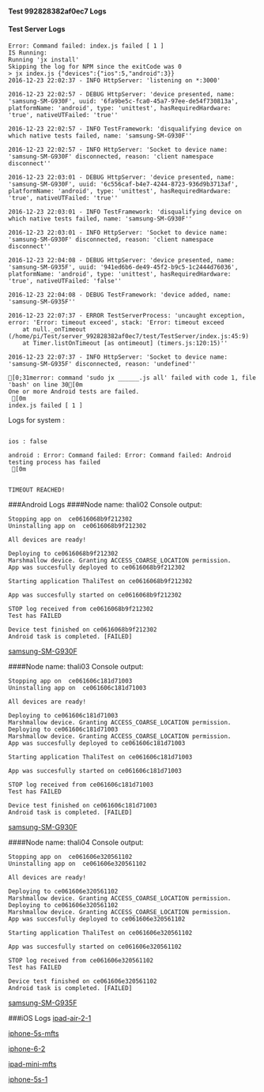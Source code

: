 #### Test 992828382af0ec7 Logs

#### Test Server Logs
```
Error: Command failed: index.js failed [ 1 ]
IS Running:
Running 'jx install'
Skipping the log for NPM since the exitCode was 0
> jx index.js {"devices":{"ios":5,"android":3}}
2016-12-23 22:02:37 - INFO HttpServer: 'listening on *:3000'

2016-12-23 22:02:57 - DEBUG HttpServer: 'device presented, name: 'samsung-SM-G930F', uuid: '6fa9be5c-fca0-45a7-97ee-de54f730813a', platformName: 'android', type: 'unittest', hasRequiredHardware: 'true', nativeUTFailed: 'true''

2016-12-23 22:02:57 - INFO TestFramework: 'disqualifying device on which native tests failed, name: 'samsung-SM-G930F''

2016-12-23 22:02:57 - INFO HttpServer: 'Socket to device name: 'samsung-SM-G930F' disconnected, reason: 'client namespace disconnect''

2016-12-23 22:03:01 - DEBUG HttpServer: 'device presented, name: 'samsung-SM-G930F', uuid: '6c556caf-b4e7-4244-8723-936d9b3713af', platformName: 'android', type: 'unittest', hasRequiredHardware: 'true', nativeUTFailed: 'true''

2016-12-23 22:03:01 - INFO TestFramework: 'disqualifying device on which native tests failed, name: 'samsung-SM-G930F''

2016-12-23 22:03:01 - INFO HttpServer: 'Socket to device name: 'samsung-SM-G930F' disconnected, reason: 'client namespace disconnect''

2016-12-23 22:04:08 - DEBUG HttpServer: 'device presented, name: 'samsung-SM-G935F', uuid: '941ed6b6-de49-45f2-b9c5-1c2444d76036', platformName: 'android', type: 'unittest', hasRequiredHardware: 'true', nativeUTFailed: 'false''

2016-12-23 22:04:08 - DEBUG TestFramework: 'device added, name: 'samsung-SM-G935F''

2016-12-23 22:07:37 - ERROR TestServerProcess: 'uncaught exception, error: 'Error: timeout exceed', stack: 'Error: timeout exceed
    at null._onTimeout (/home/pi/Test/server_992828382af0ec7/test/TestServer/index.js:45:9)
    at Timer.listOnTimeout [as ontimeout] (timers.js:120:15)''

2016-12-23 22:07:37 - INFO HttpServer: 'Socket to device name: 'samsung-SM-G935F' disconnected, reason: 'undefined''

[0;31merror: command 'sudo jx ______.js all' failed with code 1, file 'bash' on line 30[0m
One or more Android tests are failed.
 [0m
index.js failed [ 1 ]

```


Logs for system : 
```

ios : false

android : Error: Command failed: Error: Command failed: Android testing process has failed
 [0m


TIMEOUT REACHED!
```
###Android Logs
####Node name: thali02
Console output:
```
Stopping app on  ce0616068b9f212302
Uninstalling app on  ce0616068b9f212302

All devices are ready!

Deploying to ce0616068b9f212302
Marshmallow device. Granting ACCESS_COARSE_LOCATION permission.
App was succesfully deployed to ce0616068b9f212302

Starting application ThaliTest on ce0616068b9f212302

App was succesfully started on ce0616068b9f212302

STOP log received from ce0616068b9f212302
Test has FAILED

Device test finished on ce0616068b9f212302 
Android task is completed. [FAILED]
```
[samsung-SM-G930F](https://github.com/ThaliTester/TestResults/blob/992828382af0ec7_Added_beta_to_custom_pouchdb_release_andrew-aladev/thali02_samsung-SM-G930F.md)

####Node name: thali03
Console output:
```
Stopping app on  ce061606c181d71003
Uninstalling app on  ce061606c181d71003

All devices are ready!

Deploying to ce061606c181d71003
Marshmallow device. Granting ACCESS_COARSE_LOCATION permission.
Deploying to ce061606c181d71003
Marshmallow device. Granting ACCESS_COARSE_LOCATION permission.
App was succesfully deployed to ce061606c181d71003

Starting application ThaliTest on ce061606c181d71003

App was succesfully started on ce061606c181d71003

STOP log received from ce061606c181d71003
Test has FAILED

Device test finished on ce061606c181d71003 
Android task is completed. [FAILED]
```
[samsung-SM-G930F](https://github.com/ThaliTester/TestResults/blob/992828382af0ec7_Added_beta_to_custom_pouchdb_release_andrew-aladev/thali03_samsung-SM-G930F.md)

####Node name: thali04
Console output:
```
Stopping app on  ce061606e320561102
Uninstalling app on  ce061606e320561102

All devices are ready!

Deploying to ce061606e320561102
Marshmallow device. Granting ACCESS_COARSE_LOCATION permission.
Deploying to ce061606e320561102
Marshmallow device. Granting ACCESS_COARSE_LOCATION permission.
App was succesfully deployed to ce061606e320561102

Starting application ThaliTest on ce061606e320561102

App was succesfully started on ce061606e320561102

STOP log received from ce061606e320561102
Test has FAILED

Device test finished on ce061606e320561102 
Android task is completed. [FAILED]
```
[samsung-SM-G935F](https://github.com/ThaliTester/TestResults/blob/992828382af0ec7_Added_beta_to_custom_pouchdb_release_andrew-aladev/thali04_samsung-SM-G935F.md)




###iOS Logs
[ipad-air-2-1](https://github.com/ThaliTester/TestResults/blob/992828382af0ec7_Added_beta_to_custom_pouchdb_release_andrew-aladev/iOS_ipad-air-2-1.md)

[iphone-5s-mfts](https://github.com/ThaliTester/TestResults/blob/992828382af0ec7_Added_beta_to_custom_pouchdb_release_andrew-aladev/iOS_iphone-5s-mfts.md)

[iphone-6-2](https://github.com/ThaliTester/TestResults/blob/992828382af0ec7_Added_beta_to_custom_pouchdb_release_andrew-aladev/iOS_iphone-6-2.md)

[ipad-mini-mfts](https://github.com/ThaliTester/TestResults/blob/992828382af0ec7_Added_beta_to_custom_pouchdb_release_andrew-aladev/iOS_ipad-mini-mfts.md)

[iphone-5s-1](https://github.com/ThaliTester/TestResults/blob/992828382af0ec7_Added_beta_to_custom_pouchdb_release_andrew-aladev/iOS_iphone-5s-1.md)


